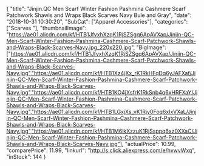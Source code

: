 {
	"title": "Jinjin.QC Men Scarf Winter Fashion Pashmina Cashmere Scarf Patchwork Shawls and Wraps Black Scarves Navy Bule and Gray",
	"date": "2018-10-31 10:30:20",
	"SubCat": ["Apparel Accessories"],
	"categories": ["Scarves "],
	"thumbnailImage": "https://ae01.alicdn.com/kf/HTB1JfvxhXzqK1RjSZSgq6ApAVXap/Jinjin-QC-Men-Scarf-Winter-Fashion-Pashmina-Cashmere-Scarf-Patchwork-Shawls-and-Wraps-Black-Scarves-Navy.jpg_220x220.jpg",
	"BigImage": ["https://ae01.alicdn.com/kf/HTB1JfvxhXzqK1RjSZSgq6ApAVXap/Jinjin-QC-Men-Scarf-Winter-Fashion-Pashmina-Cashmere-Scarf-Patchwork-Shawls-and-Wraps-Black-Scarves-Navy.jpg","https://ae01.alicdn.com/kf/HTB1Xz4jXx_rK1RkHFqDq6yJAFXaf/Jinjin-QC-Men-Scarf-Winter-Fashion-Pashmina-Cashmere-Scarf-Patchwork-Shawls-and-Wraps-Black-Scarves-Navy.jpg","https://ae01.alicdn.com/kf/HTB1KO4jXsfrK1RkSnb4q6xHRFXaY/Jinjin-QC-Men-Scarf-Winter-Fashion-Pashmina-Cashmere-Scarf-Patchwork-Shawls-and-Wraps-Black-Scarves-Navy.jpg","https://ae01.alicdn.com/kf/HTB1LGxjXs_vK1Rjy0Foq6xIxVXaL/Jinjin-QC-Men-Scarf-Winter-Fashion-Pashmina-Cashmere-Scarf-Patchwork-Shawls-and-Wraps-Black-Scarves-Navy.jpg","https://ae01.alicdn.com/kf/HTB1M6lkXzzuK1RjSsppq6xz0XXaC/Jinjin-QC-Men-Scarf-Winter-Fashion-Pashmina-Cashmere-Scarf-Patchwork-Shawls-and-Wraps-Black-Scarves-Navy.jpg"],
	"actualPrice": 10.99,
	"comparePrice": 11.99,
	"linkurl": "http://s.click.aliexpress.com/e/hvwvWxq",
	"inStock": 144
}
